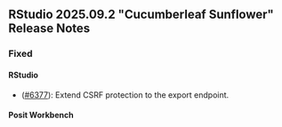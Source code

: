 ## RStudio 2025.09.2 "Cucumberleaf Sunflower" Release Notes

### Fixed

#### RStudio

- ([#6377](https://github.com/rstudio/rstudio-pro/issues/6377)): Extend CSRF protection to the export endpoint.

#### Posit Workbench

